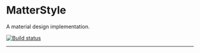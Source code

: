 # MatterStyle

A material design implementation.

[![Build status](https://blackywolf.visualstudio.com/BlackyWolf%20Projects/_apis/build/status/MatterStyle)](https://blackywolf.visualstudio.com/BlackyWolf%20Projects/_build/latest?definitionId=7)

---
